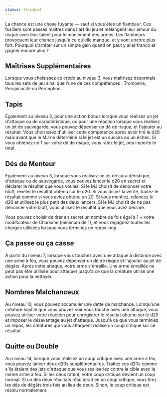 ```yaml
---
status: finished
---
```

La chance est une chose fuyante — sauf si vous êtes un flambeur. Ces fusiliers sont passés maîtres dans l'art du jeu et mélangent leur amour du risque avec leur talent pour le maniement des armes. Les flambeurs provoquent leur chance jusqu'à ce qu'elle manque, et y vont encore plus fort. Pourquoi s'arrêter sur un simple gain quand on peut y aller franco et gagner encore plus ?

## Maîtrises Supplémentaires

Lorsque vous choisissez ce crédo au niveau 3, vous maîtrisez désormais tous les sets de jeu ainsi que l'une de ces compétences : Tromperie, Perspicacité ou Perception.

## Tapis

Également au niveau 3, pour une action bonus lorsque vous réalisez un jet d'attaque ou de caractéristique, ou pour une réaction lorsque vous réalisez un jet de sauvegarde, vous pouvez dépenser un dé de risque, et l'ajouter au résultat. Vous choisissez d'utiliser cette compétence après avoir tiré le d20 mais avant que le MJ ne détermine si le jet est un succès ou un échec. Si vous obtenez un 1 sur votre dé de risque, vous ratez le jet, peu importe le total.

## Dés de Menteur

Également au niveau 3, lorsque vous réalisez un jet de caractéristique, d'attaque ou de sauvegarde, vous pouvez lancer le d20 en secret et déclarer le résultat que vous voulez. Si le MJ choisit de dénoncer votre bluff, révéler le résultat obtenu sur le d20. Si vous disiez la vérité, traitez le résultat comme si vous aviez obtenu un 20. Si vous mentiez, relancez le d20 et utilisez le plus petit des deux lancers. Si le MJ choisit de ne pas dénoncer votre bluff, vous utilisez le résultat que vous avez déclaré.

Vous pouvez choisir de tirer en secret un nombre de fois égal à 1 + votre modificateur de Charisme (minimum de 1), et vous regagnez toutes les charges utilisées lorsque vous terminez un repos long.

## Ça passe ou ça casse

À partir du niveau 7, lorsque vous touchez avec une attaque à distance avec une arme à feu, vous pouvez dépenser un dé de risque et l'ajouter au jet de dégâts. Après cette attaque, votre arme s'enraille. Une arme enraillée ne peut pas être utilisée pour attaquer jusqu'à ce que la créature utilise une action pour la nettoyer.

## Nombres Malchanceux

Au niveau 10, vous pouvez accumuler une dette de malchance. Lorsqu'une créature hostile que vous pouvez voir vous touche avec une attaque, vous pouvez utiliser votre réaction pour enregistrer le résultat obtenu sur le d20 et imposer le désavantage au jet d'attaque. Jusqu'à ce que vous terminiez un repos, les créatures qui vous attaquent réalise un coup critique sur ce résultat.

## Quitte ou Double

Au niveau 14, lorsque vous réalisez un coup critique avec une arme à feu, vous pouvez lancer deux d20s supplémentaires. Traitez ces d20s comme s'ils étaient des jets d'attaque que vous réaliseriez contre la cible avec la même arme à feu. Si les deux ratent, votre coup critique devient un coup normal. Si un des deux résultats résulterait en un coup critique, vous tirez les dés de dégâts trois fois au lieu de deux. Sinon, le coup critique est résolu normalement.
